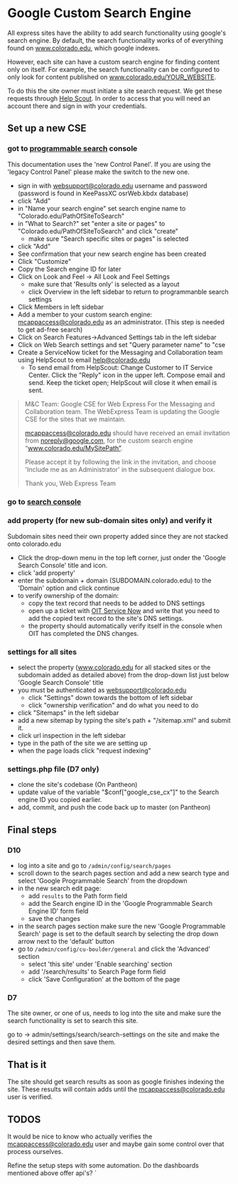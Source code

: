 # Google Custom Search Engine

All express sites have the ability to add search functionality using google's search engine. By default, the search functionality works of of everything found on www.colorado.edu, which google indexes.

However, each site can have a custom search engine for finding content only on itself. For example, the search functionality can be configured to only look for content published on www.colorado.edu/YOUR_WEBSITE.

To do this the site owner must initiate a site search request. We get these requests through [Help Scout](https://secure.helpscout.net/). In order to access that you will need an account there and sign in with your credentials.

## Set up a new CSE

### got to [programmable search](https://cse.google.com/cse/all) console

This documentation uses the 'new Control Panel'. If you are using the 'legacy Control Panel' please make the switch to the new one.

- sign in with websupport@colorado.edu username and password (password is found in KeePassXC osrWeb.kbdx database)
- click "Add"
- in "Name your search engine" set search engine name to "Colorado.edu/PathOfSiteToSearch"
- in "What to Search?" set "enter a site or pages" to "Colorado.edu/PathOfSiteToSearch" and click "create"
    - make sure "Search specific sites or pages" is selected
- click "Add"
- See confirmation that your new search engine has been created
- Click "Customize"
- Copy the Search engine ID for later
- Click on Look and Feel -> All Look and Feel Settings
    - make sure that 'Results only' is selected as a layout
    - click Overview in the left sidebar to return to programmanble search settings
- Click Members in left sidebar
- Add a member to your custom search engine: mcappaccess@colorado.edu as an administrator. (This step is needed to get ad-free search)
- Click on Search Features->Advanced Settings tab in the left sidebar
- Click on Web Search settings and set "Query parameter name" to "cse
- Create a ServiceNow ticket for the Messaging and Collaboration team using HelpScout to email help@colorado.edu
  - To send email from HelpScout: Change Customer to IT Service Center. Click the "Reply" icon in the upper left. Compose email and send. Keep the ticket open; HelpScout will close it when email is sent.
>
>
> M&C Team: Google CSE for Web Express
> For the Messaging and Collaboration team. The WebExpress Team is updating the Google CSE for the sites that we maintain.
>
>mcappaccess@colorado.edu should have received an email invitation from noreply@google.com, for the custom search engine “www.colorado.edu/MySitePath”.
>
> Please accept it by following the link in the invitation, and choose 'Include me as an Administrator' in the subsequent dialogue box.
>
> Thank you,
> Web Express Team
>

### go to [search console](https://search.google.com/search-console?hl=en&utm_source=wmx&utm_medium=deprecation-pane&utm_content=home&resource_id=https://www.colorado.edu/)

### add property (for new sub-domain sites only) and verify it

Subdomain sites need their own property added since they are not stacked onto colorado.edu

- Click the drop-down menu in the top left corner, just onder the 'Google Search Console' title and icon.
- click 'add property'
- enter the subdomain + domain (SUBDOMAIN.colorado.edu) to the 'Domain' option and click continue
- to verify ownership of the domain:
    - copy the text record that needs to be added to DNS settings
    - open up a ticket with [OIT Service Now](https://colorado.service-now.com/sncms/dashboard.do) and write that you need to add the copied text record to the site's DNS settings.
    - the property should automatically verify itself in the console when OIT has completed the DNS changes.

### settings for all sites

- select the property (www.colorado.edu for all stacked sites or the subdomain added as detailed above) from the drop-down list just below 'Google Search Console' title
- you must be authenticated as websupport@colorado.edu
  - click "Settings" down towards the bottom of left sidebar
  - click "ownership verification" and do what you need to do
- click "Sitemaps" in the left sidebar
- add a new sitemap by typing the site's path + "/sitemap.xml" and submit it.
- click url inspection in the left sidebar
- type in the path of the site we are setting up
- when the page loads click "request indexing"

### settings.php file (D7 only)

- clone the site's codebase (On Pantheon)
- update value of the variable "$conf["google_cse_cx"]" to the Search engine ID you copied earlier.
- add, commit, and push the code back up to master (on Pantheon)


## Final steps

### D10

- log into a site and go to `/admin/config/search/pages`
- scroll down to the search pages section and add a new search type and select 'Google Programmable Search' from the dropdown
- in the new search edit page:
    - add `results` to the Path form field
    - add the Search engine ID in the 'Google Programmable Search Engine ID' form field
    - save the changes
- in the search pages section make sure the new 'Google Programmable Search' page is set to the default search by selecting the drop down arrow next to the 'default' button
- go to `/admin/config/cu-boulder/general` and click the 'Advanced' section
    - select 'this site' under 'Enable searching' section
    - add '/search/results' to Search Page form field
    - click 'Save Configuration' at the bottom of the page

### D7

The site owner, or one of us, needs to log into the site and make sure the search functionality is set to search this site.

go to -> admin/settings/search/search-settings on the site and make the desired settings and then save them.

## That is it

The site should get search results as soon as google finishes indexing the site. These results will contain adds until the mcappaccess@colorado.edu user is verified.

## TODOS

It would be nice to know who actually verifies the mcappaccess@colorado.edu user and maybe gain some control over that process ourselves.

Refine the setup steps with some automation. Do the dashboards mentioned above offer api's?
`
